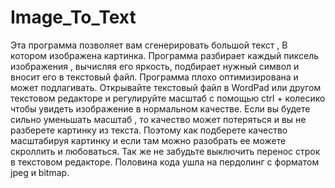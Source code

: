 # Image_To_Text
Эта программа позволяет вам сгенерировать большой текст , В котором изображена картинка.
Программа разбирает каждый пиксель изображения , вычисляя его яркость, подбирает нужный символ и вносит его в текстовый файл.
Программа плохо оптимизирована и может подлагивать.
Открывайте текстовый файл в WordPad или другом текстовом редакторе и регулируйте масштаб с помощью ctrl + колесико чтобы увидеть изображение в нормальном качестве.
Если вы будете сильно уменьшать масштаб , то качество может потеряться и вы не разберете картинку из текста.
Поэтому как подберете качество масштабируя картинку и если там можно разобрать ее можете скроллить и любоваться.
Так же не забудьте выключить перенос строк в текстовом редакторе.
Половина кода ушла на пердолинг с форматом jpeg и bitmap.
